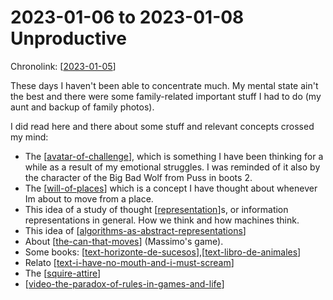 # 2023-01-06 to 2023-01-08 Unproductive

Chronolink: [[2023-01-05]]

These days I haven't been able to concentrate much. My mental state ain't the best and there were some family-related important stuff I had to do (my aunt and backup of family photos).

I did read here and there about some stuff and relevant concepts crossed my mind:

- The [[avatar-of-challenge]], which is something I have been thinking for a while as a result of my emotional struggles. I was reminded of it also by the character of the Big Bad Wolf from Puss in boots 2.
- The [[will-of-places]] which is a concept I have thought about whenever Im about to move from a place.
- This idea of a study of thought [[representation]]s, or information representations in general. How we think and how machines think.
- This idea of [[algorithms-as-abstract-representations]]
- About [[the-can-that-moves]] (Massimo's game).
- Some books: [[text-horizonte-de-sucesos]],[[text-libro-de-animales]]
- Relato [[text-i-have-no-mouth-and-i-must-scream]]
- The [[squire-attire]]
- [[video-the-paradox-of-rules-in-games-and-life]]





[//begin]: # "Autogenerated link references for markdown compatibility"
[2023-01-05]: .././wayward/2023-01-05 "2023-01-05"
[avatar-of-challenge]: .././bubbles/avatar-of-challenge "avatar-of-challenge"
[will-of-places]: .././bubbles/will-of-places "will-of-places"
[representation]: .././bubbles/representation "representation"
[algorithms-as-abstract-representations]: .././bubbles/algorithms-as-abstract-representations "algorithms-as-abstract-representations"
[the-can-that-moves]: .././bubbles/the-can-that-moves "the-can-that-moves"
[text-horizonte-de-sucesos]: .././bubbles/stub "text-horizonte-de-sucesos"
[text-libro-de-animales]: .././bubbles/text-libro-de-animales "text-libro-de-animales"
[text-i-have-no-mouth-and-i-must-scream]: .././bubbles/stub "text-i-have-no-mouth-and-i-must-scream"
[squire-attire]: .././bubbles/squire-attire "squire-attire"
[video-the-paradox-of-rules-in-games-and-life]: .././bubbles/stub "video-the-paradox-of-rules-in-games-and-life"
[//end]: # "Autogenerated link references"

